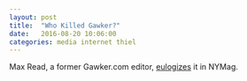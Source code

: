 ```yaml
---
layout: post
title:  "Who Killed Gawker?"
date:   2016-08-20 10:06:00
categories: media internet thiel
---
```


Max Read, a former Gawker.com editor, [eulogizes](http://nymag.com/selectall/2016/08/did-i-kill-gawker.html) it in NYMag.
